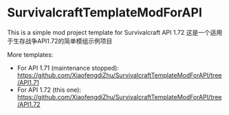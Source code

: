 # SurvivalcraftTemplateModForAPI
This is a simple mod project template for Survivalcraft API 1.72 这是一个适用于生存战争API1.72的简单模组示例项目

More templates:

* For API 1.71 (maintenance stopped): https://github.com/XiaofengdiZhu/SurvivalcraftTemplateModForAPI/tree/API1.71
* For API 1.72 (this one): https://github.com/XiaofengdiZhu/SurvivalcraftTemplateModForAPI/tree/API1.72
